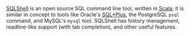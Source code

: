 [SQLShell][sqlshell] is an open source SQL command line tool, written in
[Scala][scala]; it is similar in concept to tools like Oracle's
[SQL*Plus][sqlplus], the PostgreSQL `psql` command, and MySQL's `mysql`
tool. SQLShell has history management, readline-like support (with tab
completion), and other useful features.

[sqlshell]: http://software.clapper.org/sqlshell/
[scala]: http://www.scala-lang.org/
[sqlplus]: http://www.oracle.com/technology/docs/tech/sql_plus/index.html
